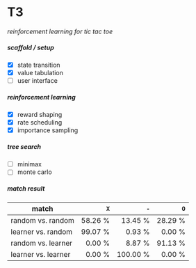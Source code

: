 # T3
*reinforcement learning for tic tac toe*


##### scaffold / setup
- [x] state transition
- [x] value tabulation
- [ ] user interface

##### reinforcement learning
- [x] reward shaping
- [x] rate scheduling
- [x] importance sampling

##### tree search
- [ ] minimax
- [ ] monte carlo

##### match result
|        match        |    `X`   |    `-`   |    `O`   |
|---------------------|---------:|---------:|---------:|
| random  vs. random  |  58.26 % |  13.45 % |  28.29 % |
| learner vs. random  |  99.07 % |   0.93 % |   0.00 % |
| random  vs. learner |   0.00 % |   8.87 % |  91.13 % |
| learner vs. learner |   0.00 % | 100.00 % |   0.00 % |
